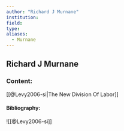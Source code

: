 ```yaml
---
author: "Richard J Murnane"
institution:
field:
type:
aliases:
  - Murnane
---
```


## Richard J Murnane

### Content:
[[@Levy2006-si|The New Division Of Labor]]

#### Bibliography:

![[@Levy2006-si]]